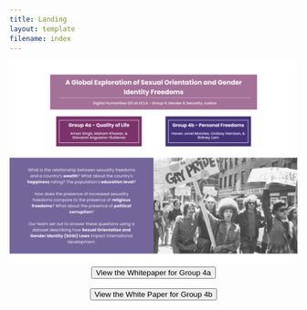 ```yaml
---
title: Landing
layout: template
filename: index
--- 
```

<div align="center"><img src="LandingFinal.png" alt="DH125 Final Project Landing Page"></div>


<div align="center"><a href="https://docs.google.com/document/d/16fG4Eqmtcvl7le0wbkv6dGUCq0_Uh4XzAsibjYMSwYs/edit?usp=sharing" target="_blank"><button class="btn btn-primary btn-lg">View the Whitepaper for Group 4a</button></a>
  <br><br>
  <a href="https://docs.google.com/document/d/1jZCKRWowh3izgRbh3aoxNGhrum0gPC1orxpDx-W8Shs/edit?usp=sharing" target="_blank"><button class="btn btn-primary btn-lg">View the White Paper for Group 4b</button></a></div>
  <br>
  <br>
  <br>
  <br>

